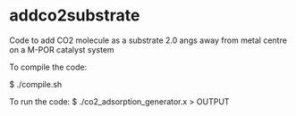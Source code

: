 # addco2substrate
Code to add CO2 molecule as a substrate 2.0 angs away from metal centre on a M-POR catalyst system

To compile the code:

$ ./compile.sh

To run the code:
$ ./co2_adsorption_generator.x > OUTPUT 
